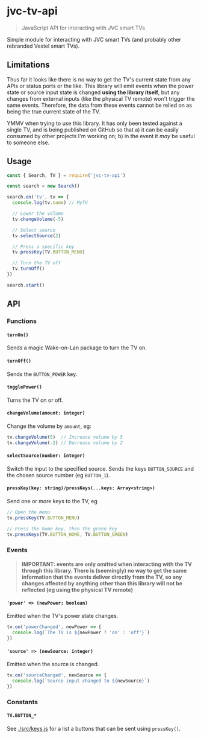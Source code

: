 # jvc-tv-api
> JavaScript API for interacting with JVC smart TVs

Simple module for interacting with JVC smart TVs (and probably other rebranded
Vestel smart TVs).

## Limitations

Thus far it looks like there is no way to get the TV's current state from any
APIs or status ports or the like.  This library will emit events when the power
state or source input state is changed **using the library itself**, but any
changes from external inputs (like the physical TV remote) won't trigger the
same events.  Therefore, the data from these events cannot be relied on as being
the true current state of the TV.

YMMV when trying to use this library.  It has only been tested against a single
TV, and is being published on GitHub so that a) it can be easily consumed by
other projects I'm working on; b) in the event it _may_ be useful to someone
else.

## Usage

```javascript
const { Search, TV } = require('jvc-tv-api')

const search = new Search()

search.on('tv', tv => {
  console.log(tv.name) // MyTV

  // Lower the volume
  tv.changeVolume(-5)

  // Select source
  tv.selectSource(2)

  // Press a specific key
  tv.pressKey(TV.BUTTON_MENU)

  // Turn the TV off
  tv.turnOff()
})

search.start()
```

## API

### Functions

#### `turnOn()`

Sends a magic Wake-on-Lan package to turn the TV on.

#### `turnOff()`

Sends the `BUTTON_POWER` key.

#### `togglePower()`

Turns the TV on or off.

#### `changeVolume(amount: integer)`

Change the volume by `amount`, eg:

```javascript
tv.changeVolume(5)  // Increase volume by 5
tv.changeVolume(-2) // Decrease volume by 2
```

#### `selectSource(number: integer)`

Switch the input to the specified source.  Sends the keys `BUTTON_SOURCE`
and the chosen source number (eg `BUTTON_1`).

#### `pressKey(key: string)/pressKeys(...keys: Array<string>)`

Send one or more keys to the TV, eg

```javascript
// Open the menu
tv.pressKey(TV.BUTTON_MENU)

// Press the home key, then the green key
tv.pressKeys(TV.BUTTON_HOME, TV.BUTTON_GREEN)
```

### Events

> #### IMPORTANT: events are only omitted when interacting with the TV through this library.  There is (seemingly) no way to get the same information that the events deliver directly from the TV, so any changes affected by anything other than this library will not be reflected (eg using the physical TV remote)

#### `'power' => (newPower: boolean)`

Emitted when the TV's power state changes.

```javascript
tv.on('powerChanged', newPower => {
  console.log(`The TV is ${newPower ? 'on' : 'off'}`)
})
```

#### `'source' => (newSource: integer)`

Emitted when the source is changed.

```javascript
tv.on('sourceChanged', newSource => {
  console.log(`Source input changed to ${newSource}`)
})
```

### Constants

#### `TV.BUTTON_*`

See [./src/keys.js](./src/keys.js) for a list a buttons that can be sent
using `pressKey()`.
